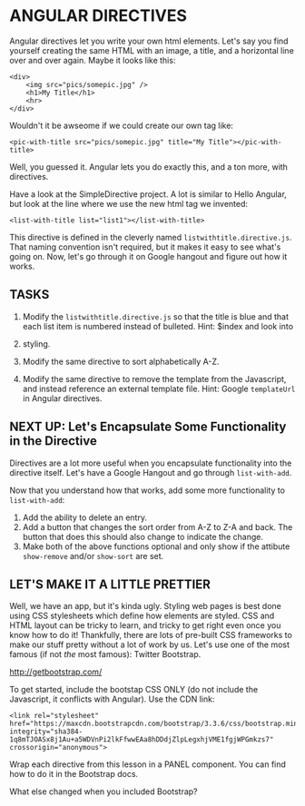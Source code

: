 ANGULAR DIRECTIVES
==================

Angular directives let you write your own html elements. Let's say you find yourself creating the same HTML with an
image, a title, and a horizontal line over and over again. Maybe it looks like this:


    <div>
        <img src="pics/somepic.jpg" />
        <h1>My Title</h1>
        <hr>
    </div>
    
Wouldn't it be awseome if we could create our own tag like:

    <pic-with-title src="pics/somepic.jpg" title="My Title"></pic-with-title>
    
Well, you guessed it. Angular lets you do exactly this, and a ton more, with directives.

Have a look at the SimpleDirective project. A lot is similar to Hello Angular, but look at the line where we 
use the new html tag we invented:

    <list-with-title list="list1"></list-with-title>
    
This directive is defined in the cleverly named `listwithtitle.directive.js`. That naming convention isn't required,
but it makes it easy to see what's going on.  Now, let's go through it on Google hangout and figure out how it works.

TASKS
-----

1. Modify the `listwithtitle.directive.js` so that the title is blue and that each list item is numbered instead
of bulleted. Hint: $index and look into <li> styling.

2. Modify the same directive to sort alphabetically A-Z.

3. Modify the same directive to remove the template from the Javascript, and instead reference an external template
file. Hint: Google `templateUrl` in Angular directives.


NEXT UP: Let's Encapsulate Some Functionality in the Directive
--------------------------------------------------------------

Directives are a lot more useful when you encapsulate functionality into the directive itself. Let's have a Google 
Hangout and go through `list-with-add`.

Now that you understand how that works, add some more functionality to `list-with-add`:

1. Add the ability to delete an entry.
2. Add a button that changes the sort order from A-Z to Z-A and back. The button that does this should also change
to indicate the change.
3. Make both of the above functions optional and only show if the attibute `show-remove` and/or `show-sort` are set.


LET'S MAKE IT A LITTLE PRETTIER
-------------------------------

Well, we have an app, but it's kinda ugly. Styling web pages is best done using CSS stylesheets which define how 
elements are styled. CSS and HTML layout can be tricky to learn, and tricky to get right even once you know how
to do it! Thankfully, there are lots of pre-built CSS frameworks to make our stuff pretty without a lot of work
by us. Let's use one of the most famous (if not *the* most famous): Twitter Bootstrap.

http://getbootstrap.com/

To get started, include the bootstap CSS ONLY (do not include the Javascript, it conflicts with Angular). Use the CDN
link:

    <link rel="stylesheet" href="https://maxcdn.bootstrapcdn.com/bootstrap/3.3.6/css/bootstrap.min.css" 
    integrity="sha384-1q8mTJOASx8j1Au+a5WDVnPi2lkFfwwEAa8hDDdjZlpLegxhjVME1fgjWPGmkzs7" crossorigin="anonymous">

Wrap each directive from this lesson in a PANEL component. You can find how to do it in the Bootstrap docs.

What else changed when you included Bootstrap?

